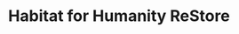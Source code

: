 ---
title: "Habitat for Humanity ReStore"
url: /newry/habitat-for-humanity-restore-dublin-road/
shop: charity
---